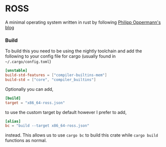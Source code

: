 # ROSS

A minimal operating system written in rust by following [Philipp Oppermann's blog](https://os.phil-opp.com/)


### Build
To build this you need to be using the nightly toolchain and add the following to your config file for cargo
(usually found in `~/.cargo/config.toml`)
```toml
[unstable]
build-std-features = ["compiler-builtins-mem"]
build-std = ["core", "compiler_builtins"]
```
Optionally you can add,
```toml
[build]
target = "x86_64-ross.json"
```
to use the custom target by default however I prefer to add,
```toml
[alias]
bc = "build --target x86_64-ross.json"
```
instead. This allows us to use `cargo bc` to build this crate while `cargo build` functions as normal.
